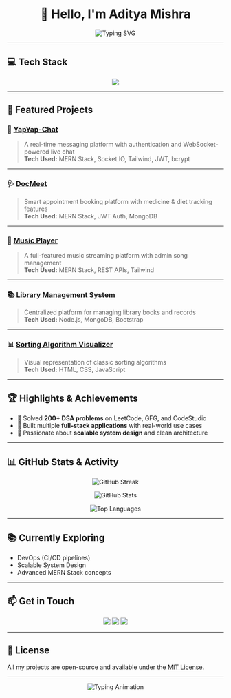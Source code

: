 <h1 align="center"> 
  👋 Hello, I'm Aditya Mishra
</h1>

<p align="center">
  <img src="https://readme-typing-svg.herokuapp.com?font=Fira+Code&size=22&pause=1000&color=36BCF7&center=true&vCenter=true&width=600&lines=Final+Year+B.Tech+Student+%7C+IIIT+Sonepat;Full+Stack+Developer;Problem+Solver+%7C+DSA+Enthusiast;Always+Learning+New+Technologies" alt="Typing SVG" />
</p>

---

## 💻 Tech Stack

<p align="center">
  <img src="https://skillicons.dev/icons?i=cpp,js,react,nodejs,express,mongodb,postgres,mysql,html,css,tailwind,bootstrap,git,github" />
</p>

---

## 🚀 Featured Projects  

### 💬 [YapYap-Chat](https://github.com/AdityaMISHRA2803/YapYap-Chat-.git)
> A real-time messaging platform with authentication and WebSocket-powered live chat  
**Tech Used:** MERN Stack, Socket.IO, Tailwind, JWT, bcrypt  

---

### 🩺 [DocMeet](https://github.com/AdityaMISHRA2803/DocMeet.git)
> Smart appointment booking platform with medicine & diet tracking features  
**Tech Used:** MERN Stack, JWT Auth, MongoDB  

---

### 🎵 [Music Player](https://github.com/AdityaMISHRA2803/Music-Player-.git)
> A full-featured music streaming platform with admin song management  
**Tech Used:** MERN Stack, REST APIs, Tailwind  

---

### 📚 [Library Management System](https://github.com/AdityaMISHRA2803/Digital-Library-System.git)
> Centralized platform for managing library books and records  
**Tech Used:** Node.js, MongoDB, Bootstrap  

---

### 📊 [Sorting Algorithm Visualizer](https://github.com/AdityaMISHRA2803/Sorting-Algorithm-Visualizer-.git)
> Visual representation of classic sorting algorithms  
**Tech Used:** HTML, CSS, JavaScript  

---

## 🏆 Highlights & Achievements

- 🧠 Solved **200+ DSA problems** on LeetCode, GFG, and CodeStudio  
- 🎯 Built multiple **full-stack applications** with real-world use cases  
- 🚀 Passionate about **scalable system design** and clean architecture  

---

## 📊 GitHub Stats & Activity

<p align="center">
  <img src="https://github-readme-streak-stats.herokuapp.com?user=AdityaMISHRA2803&theme=tokyonight&hide_border=true" alt="GitHub Streak" />
</p>

<p align="center">
  <img src="https://github-readme-stats.vercel.app/api?username=AdityaMISHRA2803&show_icons=true&theme=tokyonight&hide_border=true" alt="GitHub Stats" />
</p>

<p align="center">
  <img src="https://github-readme-stats.vercel.app/api/top-langs/?username=AdityaMISHRA2803&layout=compact&theme=tokyonight&hide_border=true" alt="Top Languages" />
</p>

---

## 📚 Currently Exploring
- DevOps (CI/CD pipelines)  
- Scalable System Design  
- Advanced MERN Stack concepts  

---

## 📫 Get in Touch  

<p align="center">
  <a href="https://www.linkedin.com/in/aditya-mishra-iiit/"><img src="https://img.shields.io/badge/LinkedIn-0077B5?style=for-the-badge&logo=linkedin&logoColor=white"/></a>
  <a href="mailto:aditya.iiitsp@gmail.com"><img src="https://img.shields.io/badge/Gmail-D14836?style=for-the-badge&logo=gmail&logoColor=white"/></a>
  <img src="https://img.shields.io/badge/Location-Delhi%2C%20India-orange?style=for-the-badge&logo=google-maps&logoColor=white"/>
</p>

---

## 📄 License
All my projects are open-source and available under the [MIT License](./LICENSE).

---

<p align="center">
  <img src="https://readme-typing-svg.herokuapp.com?font=Fira+Code&size=22&pause=1000&color=2AFFDF&center=true&vCenter=true&width=600&lines=Thanks+for+visiting!;Let's+build+something+amazing+together!+🚀" alt="Typing Animation" />
</p>
